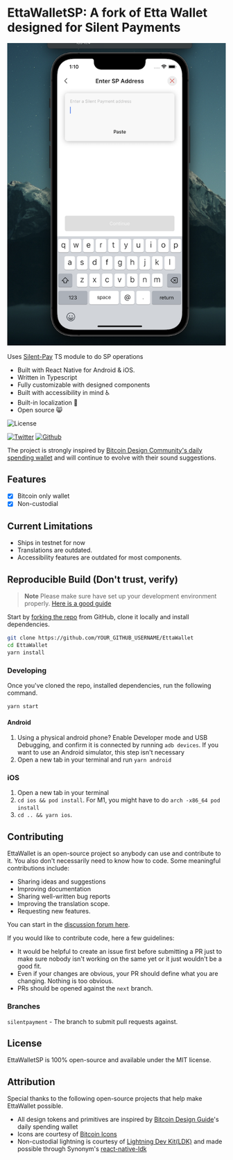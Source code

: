 # EttaWalletSP: A fork of Etta Wallet designed for Silent Payments

![Etta Wallet Preview](./etta-preview.png)

Uses [Silent-Pay](https://github.com/Bitshala-Incubator/silent-pay) TS module to do SP operations

- Built with React Native for Android & iOS.
- Written in Typescript
- Fully customizable with designed components
- Built with accessibility in mind ♿️
- Built-in localization 💬
- Open source 😸

![License](https://img.shields.io/badge/license-MIT-232323.svg?style=flat-square)

<!-- [![Discord](https://img.shields.io/badge/Discord-Join%20the%20chat-5965f2.svg?style=flat-square&logo=discord&logoColor=white)](https://discord.gg/) -->

[![Twitter](https://img.shields.io/badge/Twitter-Follow-00acee.svg?style=flat-square&logo=twitter&logoColor=white)](https://twitter.com/EttaWallet)
[![Github](https://img.shields.io/badge/GitHub-Code-232323.svg?style=flat-square&logo=github&logoColor=white)](https://github.com/EttaWallet/EttaWallet)

The project is strongly inspired by [Bitcoin Design Community's daily spending wallet](https://bitcoin.design/guide/daily-spending-wallet/) and will continue to evolve with their sound suggestions.

## Features

- [x] Bitcoin only wallet
- [x] Non-custodial

## Current Limitations

- Ships in testnet for now
- Translations are outdated.
- Accessibility features are outdated for most components.

## Reproducible Build (**Don't trust, verify**)

> **Note**
> Please make sure have set up your development environment properly. [Here is a good guide](https://reactnative.dev/docs/environment-setup?guide=native)

Start by [forking the repo](https://github.com/EttaWallet/EttaWallet/fork) from GitHub, clone it locally and install dependencies.

```bash
git clone https://github.com/YOUR_GITHUB_USERNAME/EttaWallet
cd EttaWallet
yarn install
```

### Developing

Once you've cloned the repo, installed dependencies, run the following command.

```bash
yarn start
```

#### Android

1. Using a physical android phone? Enable Developer mode and USB Debugging, and confirm it is connected by running `adb devices`. If you want to use an Android simulator, this step isn't necessary
2. Open a new tab in your terminal and run `yarn android`

### iOS

1. Open a new tab in your terminal
2. `cd ios && pod install`. For M1, you might have to do `arch -x86_64 pod install`
3. `cd .. && yarn ios`.

## Contributing

EttaWallet is an open-source project so anybody can use and contribute to it. You also don't necessarily need to know how to code. Some meaningful contributions include:

- Sharing ideas and suggestions
- Improving documentation
- Sharing well-written bug reports
- Improving the translation scope.
- Requesting new features.

You can start in the [discussion forum here](https://github.com/orgs/EttaWallet/discussions).

If you would like to contribute code, here a few guidelines:

- It would be helpful to create an issue first before submitting a PR just to make sure nobody isn't working on the same yet or it just wouldn't be a good fit.
- Even if your changes are obvious, your PR should define what you are changing. Nothing is too obvious.
- PRs should be opened against the `next` branch.

### Branches

`silentpayment` - The branch to submit pull requests against.

## License

EttaWalletSP is 100% open-source and available under the MIT license.

## Attribution

Special thanks to the following open-source projects that help make EttaWallet possible.

- All design tokens and primitives are inspired by [Bitcoin Design Guide](https://bicoin.design/)'s daily spending wallet
- Icons are courtesy of [Bitcoin Icons](https://bitcoinicons.com)
- Non-custodial lightning is courtesy of [Lightning Dev Kit(LDK)](https://lightningdevkit.org) and made possible through Synonym's [react-native-ldk](https://github.com/synonymdev/react-native-ldk)
